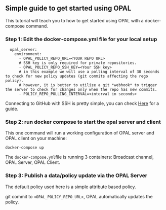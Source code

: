 ## Simple guide to get started using OPAL

This tutorial will teach you to how to get started using OPAL with a docker-compose command.


### Step 1: Edit the docker-compose.yml file for your local setup

````
  opal_server:
    environment:
      - OPAL_POLICY_REPO_URL=<YOUR REPO URL>
      # SSH key is only required for private repositories.
      - OPAL_POLICY_REPO_SSH_KEY=<Your SSH key>
      # in this example we will use a polling interval of 30 seconds to check for new policy updates (git commits affecting the rego policy).
      # however, it is better to utilize a git *webhook* to trigger the server to check for changes only when the repo has new commits.
      - POLICY_REPO_POLLING_INTERVAL=<interval in seconds>

````
Connecting to GitHub with SSH is pretty simple, you can check <a href="https://docs.github.com/en/authentication/connecting-to-github-with-ssh" target="_blank">Here</a>  for a guide.

### Step 2: run docker compose to start the opal server and client

This one command will run a working configuration of OPAL server and OPAL client on your machine:

```
docker-compose up
```

The `docker-compose.yml`file is running 3 containers: Broadcast channel, OPAL Server, OPAL Client.

### Step 3: Publish a data/policy update via the OPAL Server

The default policy used here is a simple attribute based policy.

git commit  to ```<OPAL_POLICY_REPO_URL>```, OPAL automatically updates the policy.

